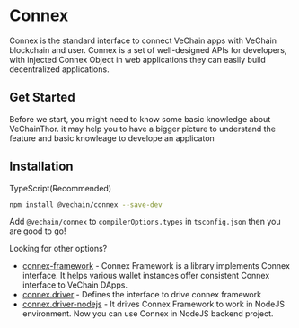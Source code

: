 # Connex
Connex is the standard interface to connect VeChain apps with VeChain blockchain and user. Connex is a set of well-designed APIs for developers, with injected Connex Object in web applications they can easily build decentralized applications.

## Get Started 
Before we start, you might need to know some basic knowledge about VeChainThor. it may help you to have a bigger picture to understand the feature and basic knowleage to develope an applicaton 


## Installation 

TypeScript(Recommended)

``` bash
npm install @vechain/connex --save-dev
```

Add `@vechain/connex` to `compilerOptions.types`  in `tsconfig.json` then you are good to go!

Looking for other options?
* [connex-framework](https://github.com/vechain/connex-framework) - Connex Framework is a library implements Connex interface. It helps various wallet instances offer consistent Connex interface to VeChain DApps.
* [connex.driver](https://github.com/vechain/connex.driver) - Defines the interface to drive connex framework
* [connex.driver-nodejs](https://github.com/vechain/connex.driver-nodejs) - It drives Connex Framework to work in NodeJS environment. Now you can use Connex in NodeJS backend project.
